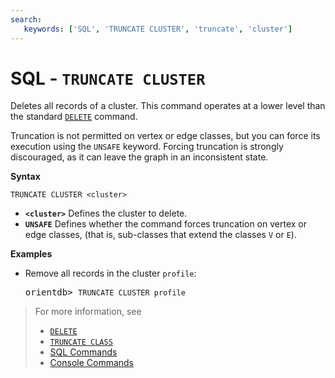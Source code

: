 ```yaml
---
search:
   keywords: ['SQL', 'TRUNCATE CLUSTER', 'truncate', 'cluster'] 
---
```


# SQL - `TRUNCATE CLUSTER`

Deletes all records of a cluster.  This command operates at a lower level than the standard [`DELETE`](SQL-Delete.md) command.

Truncation is not permitted on vertex or edge classes, but you can force its execution using the `UNSAFE` keyword.  Forcing truncation is strongly discouraged, as it can leave the graph in an inconsistent state.

**Syntax**

```
TRUNCATE CLUSTER <cluster>
```

- **`<cluster>`** Defines the cluster to delete.
- **`UNSAFE`** Defines whether the command forces truncation on vertex or edge classes, (that is, sub-classes that extend the classes `V` or `E`).

**Examples**

- Remove all records in the cluster `profile`:

  <pre>
  orientdb> <code class='lang-sql userinput'>TRUNCATE CLUSTER profile</code>
  </pre>

>For more information, see
>- [`DELETE`](SQL-Delete.md)
>- [`TRUNCATE CLASS`](SQL-Truncate-Class.md)
>- [SQL Commands](SQL-Commands.md)
>- [Console Commands](../console/Console-Commands.md)
